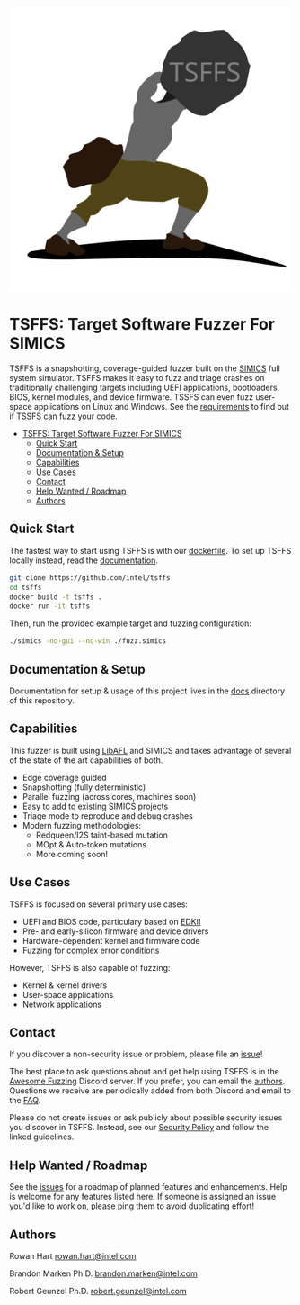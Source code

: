 <p align="center"><img src="docs/images/logo.png" alt="TSFFS Logo"></p>

# TSFFS: Target Software Fuzzer For SIMICS

TSFFS is a snapshotting, coverage-guided fuzzer built on the
[SIMICS](https://www.intel.com/content/www/us/en/developer/articles/tool/simics-simulator.html)
full system simulator. TSFFS makes it easy to fuzz and triage crashes on traditionally
challenging targets including UEFI applications, bootloaders, BIOS, kernel modules, and
device firmware. TSSFS can even fuzz user-space applications on Linux and Windows. See
the [requirements](./docs/Requirements.md) to find out if TSSFS can fuzz your code.

- [TSFFS: Target Software Fuzzer For SIMICS](#tsffs-target-software-fuzzer-for-simics)
  - [Quick Start](#quick-start)
  - [Documentation \& Setup](#documentation--setup)
  - [Capabilities](#capabilities)
  - [Use Cases](#use-cases)
  - [Contact](#contact)
  - [Help Wanted / Roadmap](#help-wanted--roadmap)
  - [Authors](#authors)

## Quick Start

The fastest way to start using TSFFS is with our [dockerfile](Dockerfile). To set up
TSFFS locally instead, read the [documentation](./docs/src/SUMMARY.md).

```sh
git clone https://github.com/intel/tsffs
cd tsffs
docker build -t tsffs .
docker run -it tsffs
```

Then, run the provided example target and fuzzing configuration:

```sh
./simics -no-gui --no-win ./fuzz.simics
```

## Documentation & Setup

Documentation for setup & usage of this project lives in the [docs](./docs/src/SUMMARY.md)
directory of this repository.

## Capabilities

This fuzzer is built using [LibAFL](https://github.com/AFLplusplus/LibAFL) and SIMICS
and takes advantage of several of the state of the art capabilities of both.

- Edge coverage guided
- Snapshotting (fully deterministic)
- Parallel fuzzing (across cores, machines soon)
- Easy to add to existing SIMICS projects
- Triage mode to reproduce and debug crashes
- Modern fuzzing methodologies:
  - Redqueen/I2S taint-based mutation
  - MOpt & Auto-token mutations
  - More coming soon!

## Use Cases

TSFFS is focused on several primary use cases:

- UEFI and BIOS code, particulary based on [EDKII](https://github.com/tianocore/edk2)
- Pre- and early-silicon firmware and device drivers
- Hardware-dependent kernel and firmware code
- Fuzzing for complex error conditions

However, TSFFS is also capable of fuzzing:

- Kernel & kernel drivers
- User-space applications
- Network applications

## Contact

If you discover a non-security issue or problem, please file an
[issue](https://github.com/intel/tsffs/issues)!

The best place to ask questions about and get help using TSFFS is in the [Awesome
Fuzzing](https://discord.gg/gCraWct) Discord server. If you prefer, you can email the
[authors](#authors). Questions we receive are periodically added from both Discord and
email to the [FAQ](./docs/FAQ.md).

Please do not create issues or ask publicly about possible security issues you discover
in TSFFS. Instead, see our [Security Policy](./SECURITY.md) and follow the linked
guidelines.

## Help Wanted / Roadmap

See the
[issues](https://github.com/intel/tsffs/issues?q=is%3Aopen+is%3Aissue+label%3Afeature)
for a roadmap of planned features and enhancements. Help is welcome for any features
listed here. If someone is assigned an issue you'd like to work on, please ping them to
avoid duplicating effort!


## Authors

Rowan Hart
<rowan.hart@intel.com>

Brandon Marken Ph.D.
<brandon.marken@intel.com>

Robert Geunzel Ph.D.
<robert.geunzel@intel.com>

